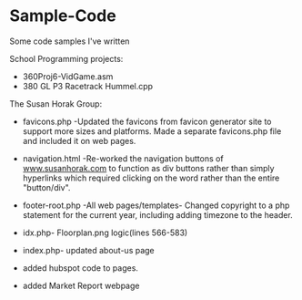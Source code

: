 # Sample-Code
Some code samples I've written

School Programming projects:
  - 360Proj6-VidGame.asm
  - 380 GL P3 Racetrack Hummel.cpp
  
The Susan Horak Group:

  - favicons.php -Updated the favicons from favicon generator site to support more sizes and platforms.
    Made a separate favicons.php file and included it on web pages.
    
  - navigation.html -Re-worked the navigation buttons of www.susanhorak.com to function as div buttons rather than
    simply hyperlinks which required clicking on the word rather than the entire "button/div".
      
  - footer-root.php -All web pages/templates- Changed copyright to a php statement for the current year,
    including adding timezone to the header.  
      
  - idx.php- Floorplan.png logic(lines 566-583)
  
  - index.php- updated about-us page
  
  - added hubspot code to pages.
  
  - added Market Report webpage
